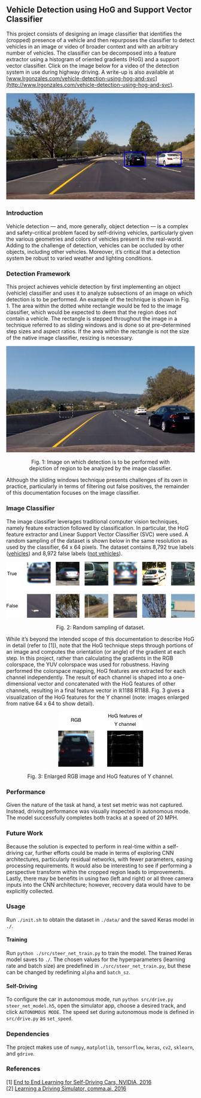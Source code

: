 ## Vehicle Detection using HoG and Support Vector Classifier

This project consists of designing an image classifier that identifies the (cropped) presence of a vehicle and then repurposes the classifier to detect vehicles in an image or video of broader context and with an arbitrary number of vehicles. The classifier can be decomposed into a feature extractor using a histogram of oriented gradients (HoG) and a support vector classifier. Click on the image below for a video of the detection system in use during highway driving. A write-up is also available at [www.lrgonzales.com/vehicle-detection-using-hog-and-svc](http://www.lrgonzales.com/vehicle-detection-using-hog-and-svc).

<div align="center">
<a href="https://youtu.be/zsQLIaCufbI">
  <img src="./figs/thumbnail.png" alt="YouTube video" width="600">
</a>
</div>

### Introduction
Vehicle detection — and, more generally, object detection — is a complex and safety-critical problem faced by self-driving vehicles, particularly given the various geometries and colors of vehicles present in the real-world. Adding to the challenge of detection, vehicles can be occluded by other objects, including other vehicles. Moreover, it’s critical that a detection system be robust to varied weather and lighting conditions.

### Detection Framework
This project achieves vehicle detection by first implementing an object (vehicle) classifier and uses it to analyze subsections of an image on which detection is to be performed. An example of the technique is shown in Fig. 1. The area within the dotted white rectangle would be fed to the image classifier, which would be expected to deem that the region does not contain a vehicle. The rectangle is stepped throughout the image in a technique referred to as sliding windows and is done so at pre-determined step sizes and aspect ratios. If the area within the rectangle is not the size of the native image classifier, resizing is necessary.

<div align="center">
  <p><img src="./figs/fig1.jpg" width="600"></p>
  <p>Fig. 1: Image on which detection is to be performed with <br/>depiction of region to be analyzed by the image classifier.</p>
</div>

Although the sliding windows technique presents challenges of its own in practice, particularly in terms of filtering out false positives, the remainder of this documentation focuses on the image classifier.

### Image Classifier
The image classifier leverages traditional computer vision techniques, namely feature extraction followed by classification. In particular, the HoG feature extractor and Linear Support Vector Classifier (SVC) were used. A random sampling of the dataset is shown below in the same resolution as used by the classifier, 64 x 64 pixels. The dataset contains 8,792 true labels ([vehicles](https://s3.amazonaws.com/udacity-sdc/Vehicle_Tracking/vehicles.zip)) and 8,972 false labels ([not vehicles](https://s3.amazonaws.com/udacity-sdc/Vehicle_Tracking/non-vehicles.zip)).

<div align="center">
  <p><img src="./figs/fig2.png"></p>
  <p>Fig. 2: Random sampling of dataset.</p>
</div>

While it’s beyond the intended scope of this documentation to describe HoG in detail (refer to [1]), note that the HoG technique steps through portions of an image and computes the orientation (or angle) of the gradient at each step. In this project, rather than calculating the gradients in the RGB colorspace, the YUV colorspace was used for robustness. Having performed the colorspace mapping, HoG features are extracted for each channel independently. The result of each channel is shaped into a one-dimensional vector and concatenated with the HoG features of other channels, resulting in a final feature vector in ℝ1188 R1188. Fig. 3 gives a visualization of the HoG features for the Y channel (note: images enlarged from native 64 x 64 to show detail).

<div align="center">
  <p><img src="./figs/hog.png"></p>
  <p>Fig. 3: Enlarged RGB image and HoG features of Y channel.</p>
</div>

### Performance
Given the nature of the task at hand, a test set metric was not captured. Instead, driving performance was visually inspected in autonomous mode. The model successfully completes both tracks at a speed of 20 MPH.

### Future Work
Because the solution is expected to perform in real-time within a self-driving car, further efforts could be made in terms of exploring CNN architectures, particularly residual networks, with fewer parameters, easing processing requirements. It would also be interesting to see if performing a perspective transform within the cropped region leads to improvements. Lastly, there may be benefits in using two (left and right) or all three camera inputs into the CNN architecture; however, recovery data would have to be explicitly collected.

### Usage
Run `./init.sh` to obtain the dataset in `./data/` and the saved Keras model in `./`.

#### Training
Run `python ./src/steer_net_train.py` to train the model. The trained Keras model saves to `./`. The chosen values for the hyperparameters (learning rate and batch size) are predefined in `./src/steer_net_train.py`, but these can be changed by redefining `alpha` and `batch_sz`.

#### Self-Driving
To configure the car in autonomous mode, run `python src/drive.py steer_net_model.h5`, open the simulator app, choose a desired track, and click `AUTONOMOUS MODE`. The speed set during autonomous mode is defined in `src/drive.py` as `set_speed`.

### Dependencies
The project makes use of `numpy`, `matplotlib`, `tensorflow`, `keras`, `cv2`, `sklearn`, and `gdrive`.

### References
[1] [End to End Learning for Self-Driving Cars, NVIDIA, 2016](https://images.nvidia.com/content/tegra/automotive/images/2016/solutions/pdf/end-to-end-dl-using-px.pdf)<br/>
[2] [Learning a Driving Simulator, comma.ai, 2016](https://arxiv.org/pdf/1608.01230.pdf)
